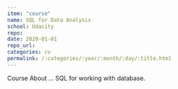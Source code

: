 ```yaml
---
item: "course"
name: SQL for Data Analysis
school: Udacity
repo: 
date: 2020-01-01
repo_url: 
categories: cv
permalink: /:categories/:year/:month/:day/:title.html
---
```


Course About ... SQL for working with database. 

